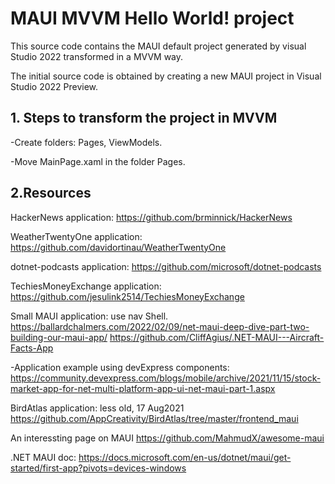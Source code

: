 # MAUI MVVM Hello World! project
This source code contains the MAUI default project generated by visual Studio 2022 transformed in a MVVM way.

The initial source code is obtained by creating a new MAUI project in Visual Studio 2022 Preview.

## 1. Steps to transform the project in MVVM

-Create folders: Pages, ViewModels.

-Move MainPage.xaml in the folder Pages.

## 2.Resources

HackerNews application:
https://github.com/brminnick/HackerNews

WeatherTwentyOne application:
https://github.com/davidortinau/WeatherTwentyOne

dotnet-podcasts application:
https://github.com/microsoft/dotnet-podcasts

TechiesMoneyExchange application:
https://github.com/jesulink2514/TechiesMoneyExchange

Small MAUI application:
use nav Shell.
https://ballardchalmers.com/2022/02/09/net-maui-deep-dive-part-two-building-our-maui-app/
https://github.com/CliffAgius/.NET-MAUI---Aircraft-Facts-App

-Application example using devExpress components:
https://community.devexpress.com/blogs/mobile/archive/2021/11/15/stock-market-app-for-net-multi-platform-app-ui-net-maui-part-1.aspx

BirdAtlas application:
less old, 17 Aug2021
https://github.com/AppCreativity/BirdAtlas/tree/master/frontend_maui


An interessting page on MAUI
https://github.com/MahmudX/awesome-maui

.NET MAUI doc:
https://docs.microsoft.com/en-us/dotnet/maui/get-started/first-app?pivots=devices-windows
